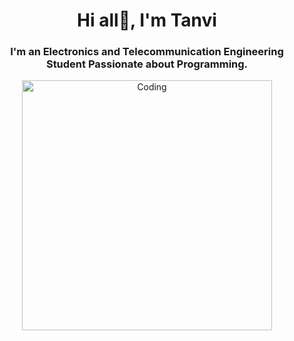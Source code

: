 <h1 align="center">Hi all👋, I'm Tanvi</h1>
<h3 align="center">I'm an Electronics and Telecommunication Engineering Student Passionate about Programming.</h3>
<div g align="center">
<img align="center" alt="Coding" width=400 src="https://img.freepik.com/free-vector/cute-girl-hacker-operating-laptop-cartoon-vector-icon-illustration-people-technology-isolated-flat_138676-9487.jpg">